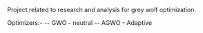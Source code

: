 Project related to research and analysis for grey wolf optimization.

Optimizers:- 
-- GWO - neutral
-- AGWO - Adaptive
